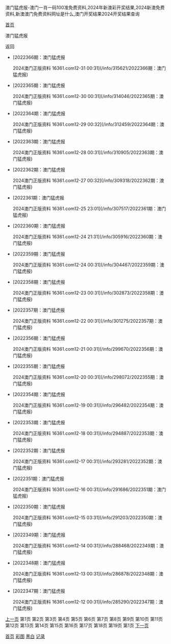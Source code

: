 澳门猛虎报-澳门一肖一码100准免费资料,2024年新澳彩开奖结果,2024新澳免费资料,新澳澳门免费资料网址是什么,澳门开奖结果2024开奖结果查询



[首页](/)

澳门猛虎报

返回

* [2022366期：澳门猛虎报

  2024澳门正版资料 16361.com12-31 00:31](/info/315621/2022366期：澳门猛虎报)
* [2022365期：澳门猛虎报

  2024澳门正版资料 16361.com12-30 00:31](/info/314046/2022365期：澳门猛虎报)
* [2022364期：澳门猛虎报

  2024澳门正版资料 16361.com12-29 00:32](/info/312459/2022364期：澳门猛虎报)
* [2022363期：澳门猛虎报

  2024澳门正版资料 16361.com12-28 00:31](/info/310905/2022363期：澳门猛虎报)
* [2022362期：澳门猛虎报

  2024澳门正版资料 16361.com12-27 00:32](/info/309318/2022362期：澳门猛虎报)
* [2022361期：澳门猛虎报

  2024澳门正版资料 16361.com12-25 23:01](/info/307517/2022361期：澳门猛虎报)
* [2022360期：澳门猛虎报

  2024澳门正版资料 16361.com12-24 21:31](/info/305916/2022360期：澳门猛虎报)
* [2022359期：澳门猛虎报

  2024澳门正版资料 16361.com12-24 00:31](/info/304467/2022359期：澳门猛虎报)
* [2022358期：澳门猛虎报

  2024澳门正版资料 16361.com12-23 00:31](/info/302873/2022358期：澳门猛虎报)
* [2022357期：澳门猛虎报

  2024澳门正版资料 16361.com12-22 00:31](/info/301275/2022357期：澳门猛虎报)
* [2022356期：澳门猛虎报

  2024澳门正版资料 16361.com12-21 00:31](/info/299670/2022356期：澳门猛虎报)
* [2022355期：澳门猛虎报

  2024澳门正版资料 16361.com12-20 00:31](/info/298072/2022355期：澳门猛虎报)
* [2022354期：澳门猛虎报

  2024澳门正版资料 16361.com12-19 00:31](/info/296482/2022354期：澳门猛虎报)
* [2022353期：澳门猛虎报

  2024澳门正版资料 16361.com12-18 00:31](/info/294887/2022353期：澳门猛虎报)
* [2022352期：澳门猛虎报

  2024澳门正版资料 16361.com12-17 00:31](/info/293281/2022352期：澳门猛虎报)
* [2022351期：澳门猛虎报

  2024澳门正版资料 16361.com12-16 00:31](/info/291686/2022351期：澳门猛虎报)
* [2022350期：澳门猛虎报

  2024澳门正版资料 16361.com12-15 03:31](/info/291203/2022350期：澳门猛虎报)
* [2022349期：澳门猛虎报

  2024澳门正版资料 16361.com12-14 00:31](/info/288468/2022349期：澳门猛虎报)
* [2022348期：澳门猛虎报

  2024澳门正版资料 16361.com12-13 00:31](/info/286878/2022348期：澳门猛虎报)
* [2022347期：澳门猛虎报

  2024澳门正版资料 16361.com12-12 00:31](/info/285290/2022347期：澳门猛虎报)

[上一页](javascript:;)
第1页
第2页
第3页
第4页
第5页
第6页
第7页
第8页
第9页
第10页
第11页
第12页
第13页
第14页
第15页
第16页
第17页
第18页
第19页
第1页
[下一页](/list/澳门猛虎报/2)

[首页](/)
[彩图](/photo/color)
[黑白](/photo/black)
[记录](/page/history)